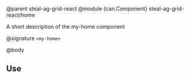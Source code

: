@parent steal-ag-grid-react
@module {can.Component} steal-ag-grid-react/home <my-home>

A short description of the my-home component

@signature `<my-home>`

@body

## Use

